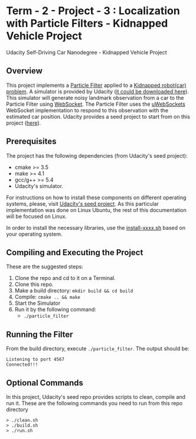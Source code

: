 # Term - 2 - Project - 3 : Localization with Particle Filters - Kidnapped Vehicle Project
Udacity Self-Driving Car Nanodegree - Kidnapped Vehicle Project

## Overview

This project implements a [Particle Filter](https://en.wikipedia.org/wiki/Particle_filter) applied to a [Kidnapped robot(car) problem](https://en.wikipedia.org/wiki/Kidnapped_robot_problem). A simulator is provided by Udacity ([it could be downloaded here](https://github.com/udacity/self-driving-car-sim/releases)). This simulator will generate noisy landmark observation from a car to the Particle Filter using [WebSocket](https://en.wikipedia.org/wiki/WebSocket). The Particle Filter uses the [uWebSockets](https://github.com/uNetworking/uWebSockets) WebSocket implementation to respond to this observation with the estimated car position. Udacity provides a seed project to start from on this project ([here](https://github.com/udacity/CarND-Kidnapped-Vehicle-Project)).

## Prerequisites

The project has the following dependencies (from Udacity's seed project):

- cmake >= 3.5
- make >= 4.1
- gcc/g++ >= 5.4
- Udacity's simulator.

For instructions on how to install these components on different operating systems, please, visit [Udacity's seed project](https://github.com/udacity/CarND-Extended-Kalman-Filter-Project). As this particular implementation was done on Linux Ubuntu, the rest of this documentation will be focused on Linux.

In order to install the necessary libraries, use the [install-xxxx.sh](./install-xxxx.sh) based on your operating system.

## Compiling and Executing the Project

These are the suggested steps:

1. Clone the repo and cd to it on a Terminal.
2. Clone this repo.
3. Make a build directory: `mkdir build && cd build`
4. Compile: `cmake .. && make`
5. Start the Simulator
6. Run it by the following command: 
   * `./particle_filter`
  

## Running the Filter

From the build directory, execute `./particle_filter`. The output should be:

```
Listening to port 4567
Connected!!!
```

## Optional Commands
In this project, Udacity's seed repo provides scripts to clean, compile and run it. These are the following commands you need to run from this repo directory

```
> ./clean.sh
> ./build.sh
> ./run.sh
```  
